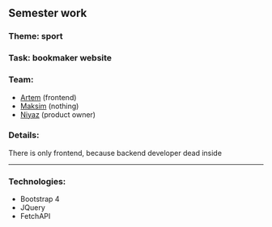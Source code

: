 ## Semester work
### Theme: sport
### Task: bookmaker website
### Team:
* [Artem](https://github.com/adderall333) (frontend)
* [Maksim]() (nothing)
* [Niyaz]() (product owner)
### Details:
There is only frontend, because backend developer dead inside

---

### Technologies:
* Bootstrap 4
* JQuery
* FetchAPI
